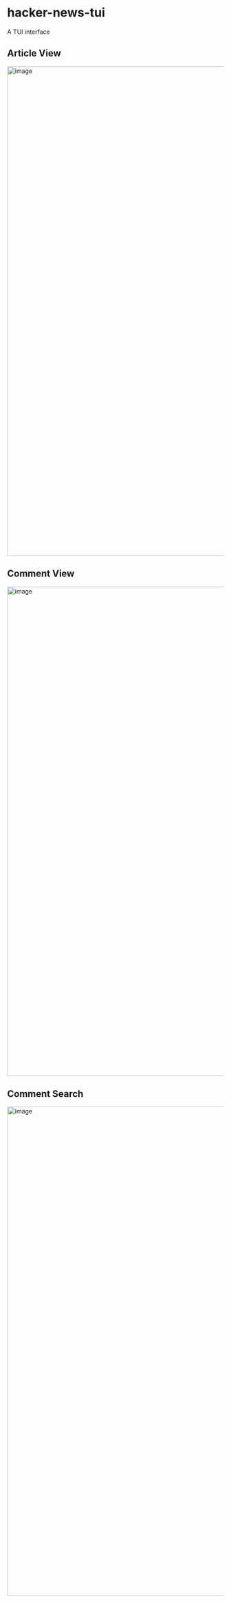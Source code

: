 # hacker-news-tui

A TUI interface

## Article View

<img width="1840" height="1137" alt="image" src="https://github.com/user-attachments/assets/2ba35b76-1f3f-42ae-bd5f-884f6e1678c3" />

## Comment View

<img width="1840" height="1137" alt="image" src="https://github.com/user-attachments/assets/eadc282f-de7b-44f9-8aca-054c97a0b352" />


## Comment Search

<img width="1840" height="1137" alt="image" src="https://github.com/user-attachments/assets/3beb6fd4-89ea-44a0-966a-a8862c1e6e24" />
